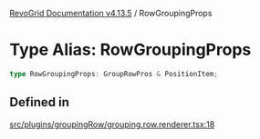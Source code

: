 [RevoGrid Documentation v4.13.5](README.md) / RowGroupingProps

# Type Alias: RowGroupingProps

```ts
type RowGroupingProps: GroupRowPros & PositionItem;
```

## Defined in

[src/plugins/groupingRow/grouping.row.renderer.tsx:18](https://github.com/revolist/revogrid/blob/f32590b4b251a55e7610f26e48cd67947bdd6441/src/plugins/groupingRow/grouping.row.renderer.tsx#L18)
